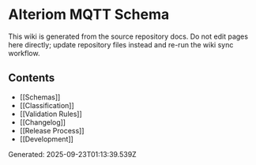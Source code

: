 # Alteriom MQTT Schema

This wiki is generated from the source repository docs. Do not edit pages here directly; update repository files instead and re-run the wiki sync workflow.

## Contents

- [[Schemas]]
- [[Classification]]
- [[Validation Rules]]
- [[Changelog]]
- [[Release Process]]
- [[Development]]

Generated: 2025-09-23T01:13:39.539Z
